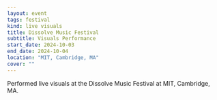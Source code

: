 ```yaml
---
layout: event
tags: festival
kind: live visuals
title: Dissolve Music Festival
subtitle: Visuals Performance
start_date: 2024-10-03
end_date: 2024-10-04
location: "MIT, Cambridge, MA"
cover: ""
---
```


Performed live visuals at the Dissolve Music Festival at MIT, Cambridge, MA.
